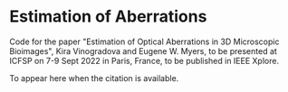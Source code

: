 # Estimation of Aberrations
Code for the paper "Estimation of Optical Aberrations in 3D Microscopic Bioimages",
Kira Vinogradova and Eugene W. Myers, to be presented at ICFSP on 7-9 Sept 2022 in Paris, France, to be published in IEEE Xplore.

To appear here when the citation is available.
